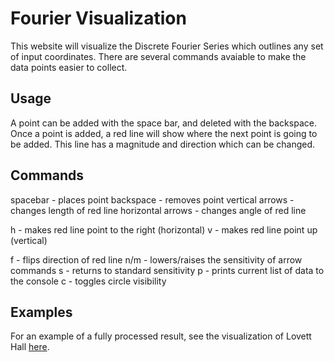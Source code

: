 # Fourier Visualization

This website will visualize the Discrete Fourier Series which outlines any set of input coordinates. There are several commands avaiable to make the data points easier to collect.

## Usage

A point can be added with the space bar, and deleted with the backspace. Once a point is added, a red line will show where the next point is going to be added. This line has a magnitude and direction which can be changed.

## Commands

spacebar - places point
backspace - removes point
vertical arrows - changes length of red line
horizontal arrows - changes angle of red line

h   - makes red line point to the right (horizontal)
v   - makes red line point up (vertical)

f   - flips direction of red line
n/m - lowers/raises the sensitivity of arrow commands
s   - returns to standard sensitivity
p   - prints current list of data to the console
c   - toggles circle visibility

## Examples

For an example of a fully processed result, see the visualization of Lovett Hall [here](https://www.youtube.com/watch?v=PHyHzTDWWyk).